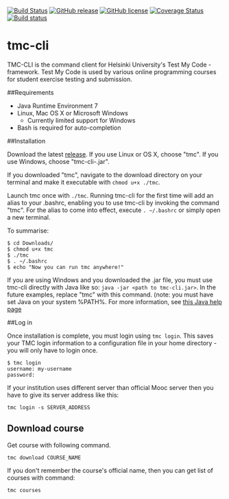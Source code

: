 
[![Build Status](https://travis-ci.org/tmc-cli/tmc-cli.svg?branch=master)](https://travis-ci.org/tmc-cli/tmc-cli)
[![GitHub release](https://img.shields.io/badge/release-sprint0-brightgreen.svg?style=flat)](https://github.com/tmc-cli/tmc-cli/releases/latest)
[![GitHub license](https://img.shields.io/badge/license-MIT-blue.svg)](https://raw.githubusercontent.com/tmc-cli/tmc-cli/master/LICENSE)
[![Coverage Status](https://coveralls.io/repos/github/tmc-cli/tmc-cli/badge.svg?branch=master)](https://coveralls.io/github/tmc-cli/tmc-cli?branch=master)
[![Build status](https://ci.appveyor.com/api/projects/status/np29sxc72y2f7d57?svg=true)](https://ci.appveyor.com/project/mikkomaa/tmc-cli)
# tmc-cli

TMC-CLI is the command client for Helsinki University's Test My Code -framework. Test My Code is used by various online programming courses for student exercise testing and submission.

##Requirements

* Java Runtime Environment 7
* Linux, Mac OS X or Microsoft Windows
  * Currently limited support for Windows
* Bash is required for auto-completion

##Installation

Download the latest [release](https://github.com/tmc-cli/tmc-cli/releases).
If you use Linux or OS X, choose "tmc". If you use Windows, choose "tmc-cli-<version>.jar".

If you downloaded "tmc", navigate to the download directory on your terminal and make it executable with `chmod u+x ./tmc`.

Launch tmc once with `./tmc`. Running tmc-cli for the first time will add an alias to your .bashrc, enabling you to use tmc-cli by invoking the command "tmc". For the alias to come into effect, execute `. ~/.bashrc` or simply open a new terminal.

To summarise:
```
$ cd Downloads/
$ chmod u+x tmc
$ ./tmc
$ . ~/.bashrc
$ echo "Now you can run tmc anywhere!"
```

If you are using Windows and you downloaded the .jar file, you must use tmc-cli directly with Java like so: `java -jar <path to tmc-cli.jar>`. In the future examples, replace "tmc" with this command. (note: you must have set Java on your system %PATH%. For more information, see [this Java help page](https://www.java.com/en/download/help/path.xml)

##Log in

Once installation is complete, you must login using `tmc login`. This saves your TMC login information to a configuration file in your home directory - you will only have to login once.
```
$ tmc login
username: my-username
password:

```
If your institution uses different server than official Mooc server then you have to give its server address like this:
~~~~
tmc login -s SERVER_ADDRESS
~~~~

Download course
---------------
Get course with following command.
~~~~
tmc download COURSE_NAME
~~~~
If you don't remember the course's official name, then you can get list of courses with command:
~~~~
tmc courses
~~~~

